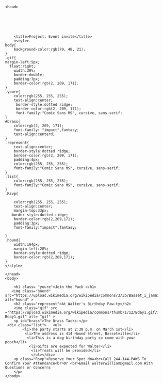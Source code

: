 
<html>
 
    <head>
        
        
    
        
        
        
        <title>Project: Event invite</title>
        <style>
    body{
        background-color:rgb(79, 48, 21);
    }
    .gif{
    margin-left:5px;
      float:right;
        width:39%;
        border:double;
        padding:7px;
        border-color:rgb(2, 209, 171);
    }
    .youre{
        color:rgb(255, 255, 255);
        text-align:center;
         border-style:dotted ridge;
         border-color:rgb(2, 209, 171);
         font-family:"Comic Sans MS", cursive, sans-serif;
    }
    #brass{
        color:rgb(2, 209, 171);
        font-family: "impact",fantasy;
        text-align:centerd;
    }
    .represent{
        text-align:center;
        border-style:dotted ridge;
        border-color:rgb(2, 209, 171);
        padding:4px;
        color:rgb(255, 255, 255);
        font-family:"Comic Sans MS", cursive, sans-serif;
    }
    .list{
        color:rgb(255, 255, 255);
        font-family:"Comic Sans MS", cursive, sans-serif;
    }
    .Rsvp{
       
        color:rgb(255, 255, 255);
        text-align:center;
        margin-top:33px;
       border-style:dotted ridge;
        border-color:rgb(2,209,171);
        padding:3px;
        font-family:"impact",fantasy;
    
    }
    .hound{
        width:194px;
        margin-left:28%;
        border-style:dotted ridge;
        border-color:rgb(2,209,171);
    }  
    </style>
   
    </head>
    <body>
        
        <h1 class= "youre">Join the Pack </h1>
       <img class="hound" src="https://upload.wikimedia.org/wikipedia/commons/3/3b/Basset_i_jamnik_kroliczy.jpg" alt="hound" >
        <h2 class="represent">At Walter's Birthday Paw-ty</h2>
        <img class="gif" src ="https://upload.wikimedia.org/wikipedia/commons/thumb/1/12/Bday1.gif/112px-Bday1.gif" alt= "gif" >
        <p id="brass">The Brass Tacks:</p>
     <div class="list">   <ul>
            <li>The party starts at 2:30 p.m. on March 1st</li>
             <li>The address is 414 Hound Street, Bassetville</li>
              <li>This is a dog birthday party so come with your pooch</li>
               <li>Gifts are expected for Walter</li>
                <li>Treats will be provided</li>
                </ul></div>
        <p class="Rsvp">Reserve Your Spot Now<br>Call 244-144-PAWS To Confirm Your Attendance<br>Or <br>Email walterwilliam@gmail.com With Questions or Concerns
        </p>
    </body>
</html>

